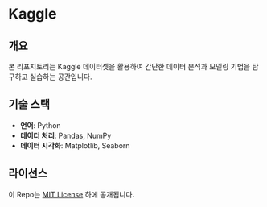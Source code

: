 # Kaggle

## 개요
본 리포지토리는 Kaggle 데이터셋을 활용하여 간단한 데이터 분석과 모델링 기법을 탐구하고 실습하는 공간입니다.

## 기술 스택
- **언어**: Python
- **데이터 처리**: Pandas, NumPy
- **데이터 시각화**: Matplotlib, Seaborn

## 라이선스
이 Repo는 [MIT License](LICENSE) 하에 공개됩니다.
